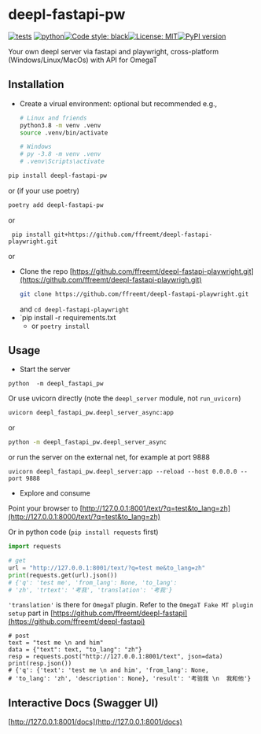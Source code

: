 # deepl-fastapi-pw
<!--- repo-name  pypi-name  mod_name func_name --->
[![tests](https://github.com/ffreemt/deepl-fastapi-playwright/actions/workflows/routine-tests.yml/badge.svg)](https://github.com/ffreemt/deepl-fastapi-playwright/actions)
[![python](https://img.shields.io/static/v1?label=python+&message=3.8%2B&color=blue)](https://img.shields.io/static/v1?label=python+&message=3.8%2B&color=blue)[![Code style: black](https://img.shields.io/badge/code%20style-black-000000.svg)](https://github.com/psf/black)[![License: MIT](https://img.shields.io/badge/License-MIT-yellow.svg)](https://opensource.org/licenses/MIT)[![PyPI version](https://badge.fury.io/py/deepl-fastapi-pw.svg)](https://badge.fury.io/py/deepl-fastapi-pw)

Your own deepl server via fastapi and playwright, cross-platform (Windows/Linux/MacOs) with API for OmegaT

## Installation
*   Create a virual environment: optional but recommended
    e.g.,
    ```bash
    # Linux and friends
    python3.8 -m venv .venv
    source .venv/bin/activate

    # Windows
    # py -3.8 -m venv .venv
    # .venv\Scripts\activate
    ```

```bash
pip install deepl-fastapi-pw
```
or (if your use poetry)
```bash
poetry add deepl-fastapi-pw
```
or
```
 pip install git+https://github.com/ffreemt/deepl-fastapi-playwright.git
```
or
*   Clone the repo [https://github.com/ffreemt/deepl-fastapi-playwright.git](https://github.com/ffreemt/deepl-fastapi-playwrigh.git)
    ```bash
    git clone https://github.com/ffreemt/deepl-fastapi-playwright.git
    ```
    and `cd deepl-fastapi-playwright`
*   `pip install -r requirements.txt
    * or ``poetry install``

## Usage

*   Start the server

```
python  -m deepl_fastapi_pw
```

Or use uvicorn directly (note the `deepl_server` module, not `run_uvicorn`)
```bash
uvicorn deepl_fastapi_pw.deepl_server_async:app
```

or
```bash
python -m deepl_fastapi_pw.deepl_server_async
```

or run the server on the external net, for example at port 9888
```
uvicorn deepl_fastapi_pw.deepl_server:app --reload --host 0.0.0.0 --port 9888
```

*   Explore and consume

Point your browser to [http://127.0.0.1:8001/text/?q=test&to_lang=zh](http://127.0.0.1:8000/text/?q=test&to_lang=zh)

Or in python code (`pip install requests` first)
```python
import requests

# get
url = "http://127.0.0.1:8001/text/?q=test me&to_lang=zh"
print(requests.get(url).json())
# {'q': 'test me', 'from_lang': None, 'to_lang':
# 'zh', 'trtext': '考我', 'translation': '考我'}
```

`'translation'` is there for `OmegaT` plugin. Refer to the `OmegaT Fake MT plugin setup` part
in [https://github.com/ffreemt/deepl-fastapi](https://github.com/ffreemt/deepl-fastapi)

```
# post
text = "test me \n and him"
data = {"text": text, "to_lang": "zh"}
resp = requests.post("http://127.0.0.1:8001/text", json=data)
print(resp.json())
# {'q': {'text': 'test me \n and him', 'from_lang': None,
# 'to_lang': 'zh', 'description': None}, 'result': '考验我 \n  我和他'}
```

## Interactive Docs (Swagger UI)

 [http://127.0.0.1:8001/docs](http://127.0.0.1:8001/docs)

